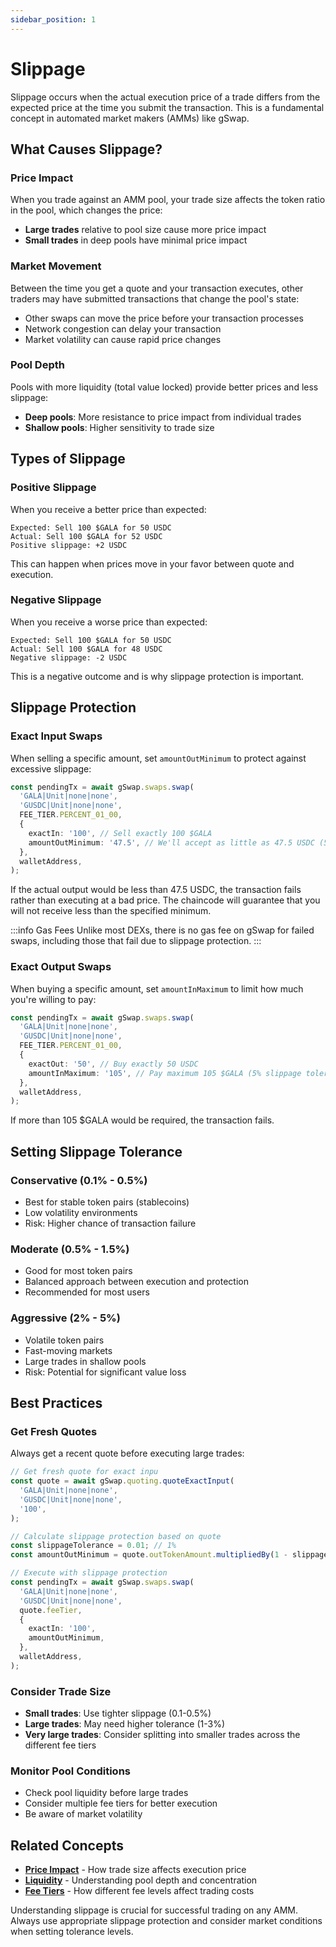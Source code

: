 ```yaml
---
sidebar_position: 1
---
```


# Slippage

Slippage occurs when the actual execution price of a trade differs from the expected price at the time you submit the transaction. This is a fundamental concept in automated market makers (AMMs) like gSwap.

## What Causes Slippage?

### Price Impact

When you trade against an AMM pool, your trade size affects the token ratio in the pool, which changes the price:

- **Large trades** relative to pool size cause more price impact
- **Small trades** in deep pools have minimal price impact

### Market Movement

Between the time you get a quote and your transaction executes, other traders may have submitted transactions that change the pool's state:

- Other swaps can move the price before your transaction processes
- Network congestion can delay your transaction
- Market volatility can cause rapid price changes

### Pool Depth

Pools with more liquidity (total value locked) provide better prices and less slippage:

- **Deep pools**: More resistance to price impact from individual trades
- **Shallow pools**: Higher sensitivity to trade size

## Types of Slippage

### Positive Slippage

When you receive a better price than expected:

```
Expected: Sell 100 $GALA for 50 USDC
Actual: Sell 100 $GALA for 52 USDC
Positive slippage: +2 USDC
```

This can happen when prices move in your favor between quote and execution.

### Negative Slippage

When you receive a worse price than expected:

```
Expected: Sell 100 $GALA for 50 USDC
Actual: Sell 100 $GALA for 48 USDC
Negative slippage: -2 USDC
```

This is a negative outcome and is why slippage protection is important.

## Slippage Protection

### Exact Input Swaps

When selling a specific amount, set `amountOutMinimum` to protect against excessive slippage:

```typescript
const pendingTx = await gSwap.swaps.swap(
  'GALA|Unit|none|none',
  'GUSDC|Unit|none|none',
  FEE_TIER.PERCENT_01_00,
  {
    exactIn: '100', // Sell exactly 100 $GALA
    amountOutMinimum: '47.5', // We'll accept as little as 47.5 USDC (5% slippage tolerance from our expected 50 USDC)
  },
  walletAddress,
);
```

If the actual output would be less than 47.5 USDC, the transaction fails rather than executing at a bad price. The chaincode will guarantee that you will not receive less than the specified minimum.

:::info Gas Fees
Unlike most DEXs, there is no gas fee on gSwap for failed swaps, including those that fail due to slippage protection.
:::

### Exact Output Swaps

When buying a specific amount, set `amountInMaximum` to limit how much you're willing to pay:

```typescript
const pendingTx = await gSwap.swaps.swap(
  'GALA|Unit|none|none',
  'GUSDC|Unit|none|none',
  FEE_TIER.PERCENT_01_00,
  {
    exactOut: '50', // Buy exactly 50 USDC
    amountInMaximum: '105', // Pay maximum 105 $GALA (5% slippage tolerance compared to our expected 100 $GALA)
  },
  walletAddress,
);
```

If more than 105 $GALA would be required, the transaction fails.

## Setting Slippage Tolerance

### Conservative (0.1% - 0.5%)

- Best for stable token pairs (stablecoins)
- Low volatility environments
- Risk: Higher chance of transaction failure

### Moderate (0.5% - 1.5%)

- Good for most token pairs
- Balanced approach between execution and protection
- Recommended for most users

### Aggressive (2% - 5%)

- Volatile token pairs
- Fast-moving markets
- Large trades in shallow pools
- Risk: Potential for significant value loss

## Best Practices

### Get Fresh Quotes

Always get a recent quote before executing large trades:

```typescript
// Get fresh quote for exact inpu
const quote = await gSwap.quoting.quoteExactInput(
  'GALA|Unit|none|none',
  'GUSDC|Unit|none|none',
  '100',
);

// Calculate slippage protection based on quote
const slippageTolerance = 0.01; // 1%
const amountOutMinimum = quote.outTokenAmount.multipliedBy(1 - slippageTolerance).toString();

// Execute with slippage protection
const pendingTx = await gSwap.swaps.swap(
  'GALA|Unit|none|none',
  'GUSDC|Unit|none|none',
  quote.feeTier,
  {
    exactIn: '100',
    amountOutMinimum,
  },
  walletAddress,
);
```

### Consider Trade Size

- **Small trades**: Use tighter slippage (0.1-0.5%)
- **Large trades**: May need higher tolerance (1-3%)
- **Very large trades**: Consider splitting into smaller trades across the different fee tiers

### Monitor Pool Conditions

- Check pool liquidity before large trades
- Consider multiple fee tiers for better execution
- Be aware of market volatility

## Related Concepts

- **[Price Impact](./price-impact.md)** - How trade size affects execution price
- **[Liquidity](./liquidity-concentration.md)** - Understanding pool depth and concentration
- **[Fee Tiers](./fees.md)** - How different fee levels affect trading costs

Understanding slippage is crucial for successful trading on any AMM. Always use appropriate slippage protection and consider market conditions when setting tolerance levels.
